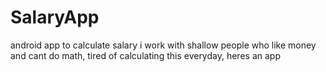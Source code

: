 # SalaryApp
android app to calculate salary
i work with shallow people who like money and cant do math,
tired of calculating this everyday,
heres an app
